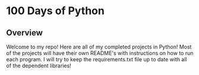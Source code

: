 # 100 Days of Python

## Overview
  Welcome to my repo! Here are all of my completed projects in Python!
  Most of the projects will have their own README's with instructions on how to run each program.
  I will try to keep the requirements.txt file up to date with all of the dependent libraries!